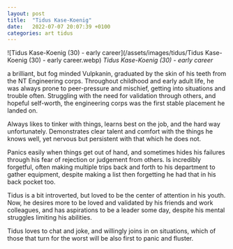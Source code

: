 ```yaml
---
layout: post
title:  "Tidus Kase-Koenig"
date:   2022-07-07 20:07:39 +0100
categories: art tidus
---
```

![Tidus Kase-Koenig (30) - early career](/assets/images/tidus/Tidus Kase-Koenig (30) - early career.webp)
_Tidus Kase-Koenig (30) - early career_

a brilliant, but fog minded Vulpkanin, graduated by the skin of his teeth from the NT Engineering corps. Throughout childhood and early adult life, he was always prone to peer-pressure and mischief, getting into situations and trouble often. Struggling with the need for validation through others, and hopeful self-worth, the engineering corps was the first stable placement he landed on.

Always likes to tinker with things, learns best on the job, and the hard way unfortunately. Demonstrates clear talent and comfort with the things he knows well, yet nervous but persistent with that which he does not.

Panics easily when things get out of hand, and sometimes hides his failures through his fear of rejection or judgement from others. Is incredibly forgetful, often making multiple trips back and forth to his department to gather equipment, despite making a list then forgetting he had that in his back pocket too.

Tidus is a bit introverted, but loved to be the center of attention in his youth. Now, he desires more to be loved and validated by his friends and work colleagues, and has aspirations to be a leader some day, despite his mental struggles limiting his abilities.

Tidus loves to chat and joke, and willingly joins in on situations, which of those that turn for the worst will be also first to panic and fluster.
